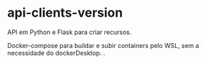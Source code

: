 # api-clients-version

API em Python e Flask para criar recursos. 

Docker-compose para buildar e subir containers pelo WSL, sem a necessidade do dockerDesktop.
.